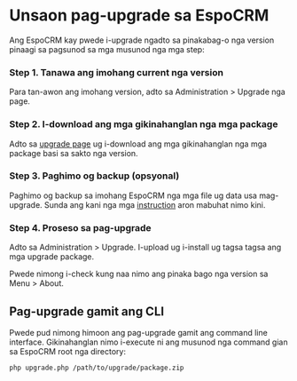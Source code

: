 # Unsaon pag-upgrade sa EspoCRM

Ang EspoCRM kay pwede i-upgrade ngadto sa pinakabag-o nga version pinaagi sa pagsunod sa mga musunod nga mga step:

### Step 1. Tanawa ang imohang current nga version

Para tan-awon ang imohang version, adto sa Administration > Upgrade nga page.

### Step 2. I-download ang mga gikinahanglan nga mga package

Adto sa [upgrade page](https://www.espocrm.com/download/upgrades/) ug i-download ang mga gikinahanglan nga mga package basi sa sakto nga version.

### Step 3. Paghimo og backup (opsyonal)

Paghimo og backup sa imohang EspoCRM nga mga file ug data usa mag-upgrade. Sunda ang kani nga mga [instruction](backup-and-restore.md) aron mabuhat nimo kini.

### Step 4. Proseso sa pag-upgrade

Adto sa Administration > Upgrade. I-upload ug i-install ug tagsa tagsa ang mga upgrade package.

Pwede nimong i-check kung naa nimo ang pinaka bago nga version sa Menu > About.

## Pag-upgrade gamit ang CLI

Pwede pud nimong himoon ang pag-upgrade gamit ang command line interface. Gikinahanglan nimo i-execute ni ang musunod nga command gian sa EspoCRM root nga directory:

```
php upgrade.php /path/to/upgrade/package.zip
```
